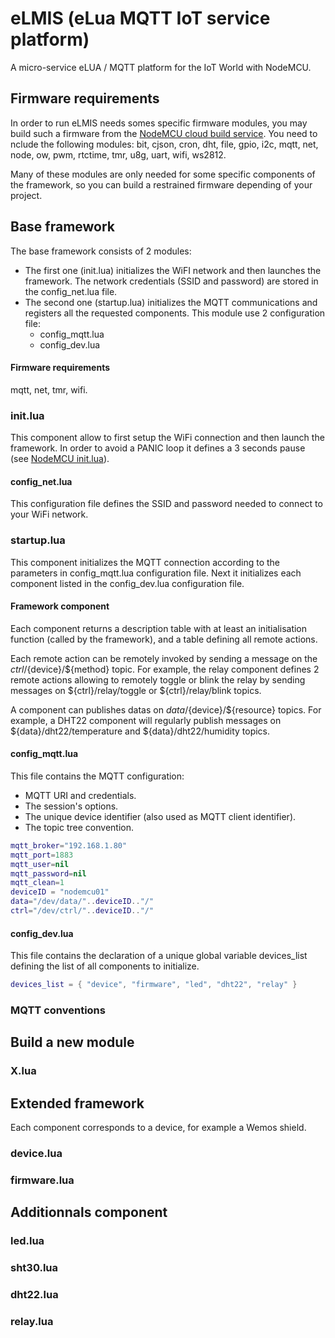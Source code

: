 # eLMIS (eLua MQTT IoT service platform)

A micro-service eLUA / MQTT platform for the IoT World with NodeMCU.

## Firmware requirements

In order to run eLMIS needs somes specific firmware modules, you may build such a
firmware from the [NodeMCU cloud build service](https://nodemcu-build.com). You need
to nclude the following modules: bit, cjson, cron, dht, file, gpio, i2c, mqtt, net,
node, ow, pwm, rtctime, tmr, u8g, uart, wifi, ws2812.

Many of these modules are only needed for some specific components of the framework,
so you can build a restrained firmware depending of your project.

## Base framework

The base framework consists of 2 modules:

* The first one (init.lua) initializes the WiFI network and then launches the framework.
The network credentials (SSID and password) are stored in the config_net.lua file.
* The second one (startup.lua) initializes the MQTT communications and registers all the
requested components. This module use 2 configuration file:
  * config_mqtt.lua
  * config_dev.lua

#### Firmware requirements

mqtt, net, tmr, wifi.

### init.lua

This component allow to first setup the WiFi connection and then launch the framework.
In order to avoid a PANIC loop it defines a 3 seconds pause (see
[NodeMCU init.lua](https://nodemcu.readthedocs.io/en/master/en/upload/#initlua)).

#### config_net.lua

This configuration file defines the SSID and password needed to connect to your WiFi
network.

### startup.lua

This component initializes the MQTT connection according to the parameters in
config_mqtt.lua configuration file. Next it initializes each component listed in the
config_dev.lua configuration file.

#### Framework component

Each component returns a description table with at least an initialisation function
(called by the framework), and a table defining all remote actions.

Each remote action can be remotely invoked by sending a message on the
${ctrl}/${device}/${method} topic. For example, the relay component defines 2 remote
actions allowing to remotely toggle or blink the relay by sending messages on
${ctrl}/relay/toggle or ${ctrl}/relay/blink topics.

A component can publishes datas on ${data}/${device}/${resource} topics. For example,
a DHT22 component will regularly publish messages on ${data}/dht22/temperature and
${data}/dht22/humidity topics.

#### config_mqtt.lua

This file contains the MQTT configuration:

* MQTT URI and credentials.
* The session's options.
* The unique device identifier (also used as MQTT client identifier).
* The topic tree convention.

```lua
mqtt_broker="192.168.1.80"
mqtt_port=1883
mqtt_user=nil
mqtt_password=nil
mqtt_clean=1
deviceID = "nodemcu01"
data="/dev/data/"..deviceID.."/"
ctrl="/dev/ctrl/"..deviceID.."/"
```

#### config_dev.lua

This file contains the declaration of a unique global variable devices_list defining the list of all components to initialize.

```lua
devices_list = { "device", "firmware", "led", "dht22", "relay" }
```

### MQTT conventions

## Build a new module

### X.lua

## Extended framework

Each component corresponds to a device, for example a Wemos shield.

### device.lua

### firmware.lua

## Additionnals component

### led.lua

### sht30.lua

### dht22.lua

### relay.lua
